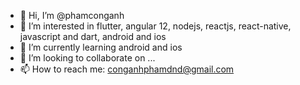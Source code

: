 - 👋 Hi, I’m @phamconganh
- 👀 I’m interested in flutter, angular 12, nodejs, reactjs, react-native, javascript and dart, android and ios
- 🌱 I’m currently learning android and ios
- 💞️ I’m looking to collaborate on ...
- 📫 How to reach me: conganhphamdnd@gmail.com

<!---
phamconganh/phamconganh is a ✨ special ✨ repository because its `README.md` (this file) appears on your GitHub profile.
You can click the Preview link to take a look at your changes.
--->
